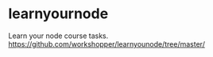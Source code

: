 # learnyournode
Learn your node course tasks.
https://github.com/workshopper/learnyounode/tree/master/
